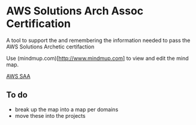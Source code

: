 # AWS Solutions Arch Assoc Certification
A tool to support the and remembering the information needed to pass the AWS Solutions Archetic certifaction

Use (mindmup.com)[http://www.mindmup.com] to view and edit the mind map. 

[AWS SAA](https://drive.google.com/drive/folders/0B8zF5nw7Jy6ldVQ2VUt5MWpDa1k?usp=sharing)

## To do
* break up the map into a map per domains
* move these into the projects
